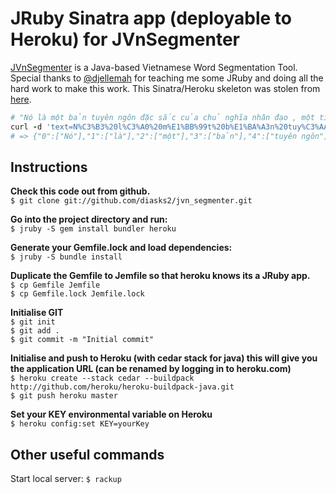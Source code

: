 JRuby Sinatra app (deployable to Heroku) for JVnSegmenter
=======

[JVnSegmenter](http://jvnsegmenter.sourceforge.net/) is a Java-based Vietnamese Word Segmentation Tool. Special thanks to [@djellemah](https://github.com/djellemah) for teaching me some JRuby and doing all the hard work to make this work. This Sinatra/Heroku skeleton was stolen from [here](https://github.com/rpocklin/jruby-sinatra-heroku-skeleton). 

```ruby
# "Nó là một bản tuyên ngôn đặc sắc của chủ nghĩa nhân đạo , một tiếng chuông cảnh tỉnh trước hiểm họa lớn lao của hành tinh trước sự điên rồ của những kẻ cuồng tín ."
curl -d 'text=N%C3%B3%20l%C3%A0%20m%E1%BB%99t%20b%E1%BA%A3n%20tuy%C3%AAn%20ng%C3%B4n%20%C4%91%E1%BA%B7c%20s%E1%BA%AFc%20c%E1%BB%A7a%20ch%E1%BB%A7%20ngh%C4%A9a%20nh%C3%A2n%20%C4%91%E1%BA%A1o%20%2C%20m%E1%BB%99t%20ti%E1%BA%BFng%20chu%C3%B4ng%20c%E1%BA%A3nh%20t%E1%BB%89nh%20tr%C6%B0%E1%BB%9Bc%20hi%E1%BB%83m%20h%E1%BB%8Da%20l%E1%BB%9Bn%20lao%20c%E1%BB%A7a%20h%C3%A0nh%20tinh%20tr%C6%B0%E1%BB%9Bc%20s%E1%BB%B1%20%C4%91i%C3%AAn%20r%E1%BB%93%20c%E1%BB%A7a%20nh%E1%BB%AFng%20k%E1%BA%BB%20cu%E1%BB%93ng%20t%C3%ADn%20.&key=yourKey' http://your-app.herokuapp.com
# => {"0":["Nó"],"1":["là"],"2":["một"],"3":["bản"],"4":["tuyên ngôn"],"5":["đặc sắc"],"6":["của"],"7":["chủ nghĩa"],"8":["nhân đạo"],"9":["một"],"10":["tiếng"],"11":["chuông"],"12":["cảnh tỉnh"],"13":["trước"],"14":["hiểm họa"],"15":["lớn lao"],"16":["của"],"17":["hành tinh"],"18":["trước"],"19":["sự điên rồ"],"20":["của"],"21":["những"],"22":["kẻ"],"23":["cuồng tín"]}
```

Instructions
-----------

**Check this code out from github.**  
`$ git clone git://github.com/diasks2/jvn_segmenter.git`  

**Go into the project directory and run:**  
`$ jruby -S gem install bundler heroku`  

**Generate your Gemfile.lock and load dependencies:**  
`$ jruby -S bundle install`  

**Duplicate the Gemfile to Jemfile so that heroku knows its a JRuby app.**  
`$ cp Gemfile Jemfile`  
`$ cp Gemfile.lock Jemfile.lock`  

**Initialise GIT**  
`$ git init`  
`$ git add .`  
`$ git commit -m "Initial commit"`  

**Initialise and push to Heroku (with cedar stack for java) this will give you the application URL (can be renamed by logging in to heroku.com)**  
`$ heroku create --stack cedar --buildpack http://github.com/heroku/heroku-buildpack-java.git`  
`$ git push heroku master`  

**Set your KEY environmental variable on Heroku**  
`$ heroku config:set KEY=yourKey`  

Other useful commands
-----------

Start local server: `$ rackup`  